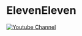 # ElevenEleven

[![Youtube Channel](https://img.youtube.com/vi/VitqDmopur8/0.jpg)](https://www.youtube.com/channel/UCAswPVfOs0B9ENFBOtox9HA)
